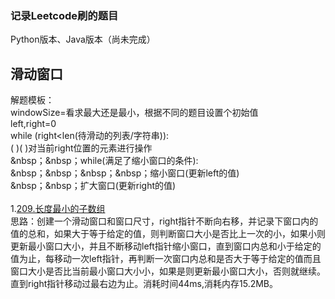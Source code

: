 ### 记录Leetcode刷的题目
Python版本、Java版本（尚未完成）

## 滑动窗口
解题模板：<br>
windowSize=看求最大还是最小，根据不同的题目设置个初始值<br>
left,right=0<br>
while (right<len(待滑动的列表/字符串)):<br> 
(&nbsp;)(&nbsp;)对当前right位置的元素进行操作<br>
&nbsp；&nbsp；while(满足了缩小窗口的条件):<br>
&nbsp；&nbsp；&nbsp；&nbsp；缩小窗口(更新left的值)<br>
&nbsp；&nbsp；扩大窗口(更新right的值)<br>
<br>
1.[209.长度最小的子数组](https://github.com/IPostYellow/Leecode/blob/master/%E6%BB%91%E5%8A%A8%E7%AA%97%E5%8F%A3/python/209%E9%95%BF%E5%BA%A6%E6%9C%80%E5%B0%8F%E7%9A%84%E5%AD%90%E6%95%B0%E7%BB%84.py)<br>
思路：创建一个滑动窗口和窗口尺寸，right指针不断向右移，并记录下窗口内的值的总和，如果大于等于给定的值，则判断窗口大小是否比上一次的小，如果小则更新最小窗口大小，并且不断移动left指针缩小窗口，直到窗口内总和小于给定的值为止，每移动一次left指针，再判断一次窗口内总和是否大于等于给定的值而且窗口大小是否比当前最小窗口大小小，如果是则更新最小窗口大小，否则就继续。直到right指针移动过最右边为止。消耗时间44ms,消耗内存15.2MB。<br>
